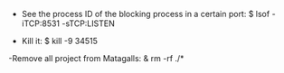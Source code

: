 - See the process ID of the blocking process in a certain port:
$ lsof -iTCP:8531 -sTCP:LISTEN


- Kill it:
$ kill -9 34515

-Remove all project from Matagalls:
& rm -rf ./*